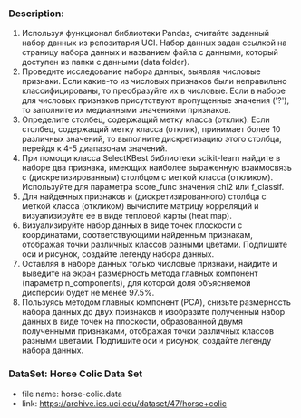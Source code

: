 ### Description:
1. Используя функционал библиотеки Pandas, cчитайте заданный набор данных из репозитария UCI. Набор данных задан ссылкой на страницу набора данных и названием файла с данными, который доступен из папки с данными (data folder).  
2. Проведите исследование набора данных, выявляя числовые признаки. Если какие-то из числовых признаков были неправильно классифицированы, то преобразуйте их в числовые. Если в наборе для числовых признаков присутствуют пропущенные значения ('?'), то заполните их медианными значениями признаков. 
3. Определите столбец, содержащий метку класса (отклик). Если столбец, содержащий метку класса (отклик), принимает более 10 различных значений, то выполните дискретизацию этого столбца, перейдя к 4-5 диапазонам значений.  
4. При помощи класса SelectKBest библиотеки scikit-learn найдите в наборе два признака, имеющих наиболее выраженную взаимосвязь с (дискретизированным) столбцом с меткой класса (откликом). Используйте для параметра score_func значения chi2 или f_classif.  
5. Для найденных признаков и (дискретизированного) столбца с меткой класса (откликом) вычислите матрицу корреляций и визуализируйте ее в виде тепловой карты (heat map).  
6. Визуализируйте набор данных в виде точек плоскости с координатами, соответствующими найденным признакам, отображая точки различных классов разными цветами. Подпишите оси и рисунок, создайте легенду набора данных. 
7. Оставляя в наборе данных только числовые признаки, найдите и выведите на экран размерность метода главных компонент (параметр n_components), для которой доля объясняемой дисперсии будет не менее 97.5%. 
8. Пользуясь методом главных компонент (PCA), снизьте размерность набора данных до двух признаков и изобразите полученный набор данных в виде точек на плоскости, образованной двумя полученными признаками, отображая точки различных классов разными цветами. Подпишите оси и рисунок, создайте легенду набора данных. 



### DataSet: Horse Colic Data Set
- file name: horse-colic.data
- link: https://archive.ics.uci.edu/dataset/47/horse+colic
